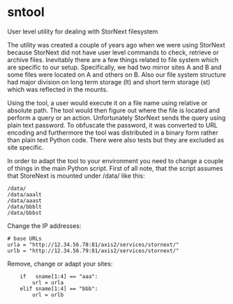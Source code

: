 # sntool
User level utility for dealing with StorNext filesystem

The utility was created a couple of years ago when we were using StorNext because 
StorNext did not have user level commands to check, retrieve or archive files.
Inevitably there are a few things related to file system which are specific to our setup.
Specifically, we had two mirror sites A and B and some files were located on A and others on B.
Also our file system structure had major division on long term storage (lt) and short term storage (st)
which was reflected in the mounts.

Using the tool, a user would execute it on a file name using relative or absolute path.
The tool would then figure out where the file is located and perform a query or an action.
Unfortunately StorNext sends the query using plain text password.
To obfuscate the password, it was converted to URL encoding and furthermore the tool
was distributed in a binary form rather than plain text Python code.
There were also tests but they are excluded as site specific.

In order to adapt the tool to your environment you need to change a couple of things in the main Python script.
First of all note, that the script assumes that StoreNext is mounted under /data/ like this:
```
/data/
/data/aaalt
/data/aaast
/data/bbblt
/data/bbbst
```
Change the IP addresses:
```
# base URLs
urla = "http://12.34.56.78:81/axis2/services/stornext/"
urlb = "http://12.34.56.79:81/axis2/services/stornext/"
```
Remove, change or adapt your sites:
```
    if   sname[1:4] == "aaa":
        url = urla
    elif sname[1:4] == "bbb":
        url = urlb
```
